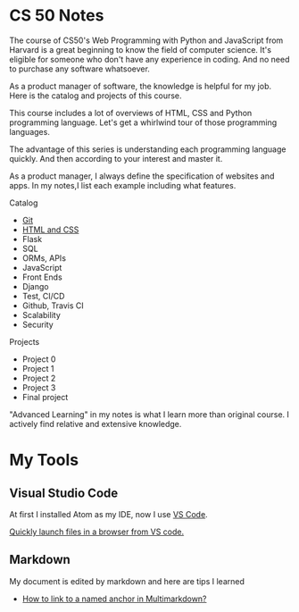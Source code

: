 # CS 50 Notes
The course of CS50's Web Programming with Python and JavaScript from Harvard is a great beginning to know the field of computer science. It's eligible for someone who don't have any experience in coding. And no need to purchase any software whatsoever.

As a product manager of software, the knowledge is helpful for my job. Here is the catalog and projects of this course.

This course includes a lot of overviews of HTML, CSS and Python programming language. Let's get a whirlwind tour of those programming languages.

The advantage of this series is understanding each programming language quickly. And then according to your interest and master it.

As a product manager, I always define the specification of websites and apps. In my notes,I list each example including what features.


Catalog
* [Git](cs-50/Git.md)
* [HTML and CSS](cs-50/HTML_CSS.md)
* Flask
* SQL
* ORMs, APIs
* JavaScript
* Front Ends
* Django
* Test, CI/CD
* Github, Travis CI
* Scalability
* Security

Projects
* Project 0
* Project 1
* Project 2
* Project 3
* Final project

"Advanced Learning" in my notes is what I learn more than original course. I actively find relative and extensive knowledge.

# My Tools

## Visual Studio Code
At first I installed Atom as my IDE, now I use [VS Code](https://code.visualstudio.com/docs/setup/mac). 

[Quickly launch files in a browser from VS code.](https://www.webucator.com/blog/2016/06/launch-files-browser-visual-studio-code/)

## Markdown
My document is edited by markdown and here are tips I learned
* [How to link to a named anchor in Multimarkdown?](https://stackoverflow.com/questions/6695439/how-to-link-to-a-named-anchor-in-multimarkdown)




